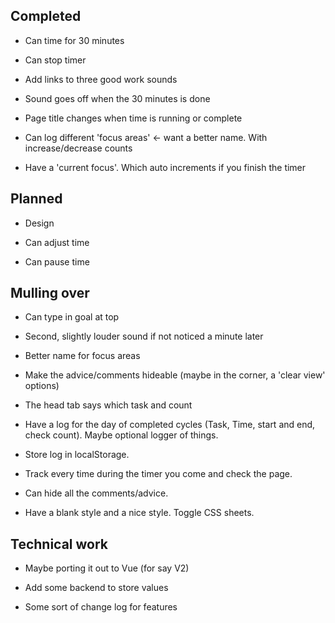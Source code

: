 ## Completed

- Can time for 30 minutes

- Can stop timer

- Add links to three good work sounds

- Sound goes off when the 30 minutes is done

- Page title changes when time is running or complete

- Can log different 'focus areas' <- want a better name. With increase/decrease counts

- Have a 'current focus'. Which auto increments if you finish the timer

## Planned

- Design

- Can adjust time

- Can pause time

## Mulling over

- Can type in goal at top

- Second, slightly louder sound if not noticed a minute later

- Better name for focus areas

- Make the advice/comments hideable (maybe in the corner, a 'clear view' options)

- The head tab says which task and count

- Have a log for the day of completed cycles (Task, Time, start and end, check count). Maybe optional logger of things.

- Store log in localStorage.

- Track every time during the timer you come and check the page.

- Can hide all the comments/advice.

- Have a blank style and a nice style. Toggle CSS sheets.

## Technical work

- Maybe porting it out to Vue (for say V2)

- Add some backend to store values

- Some sort of change log for features
